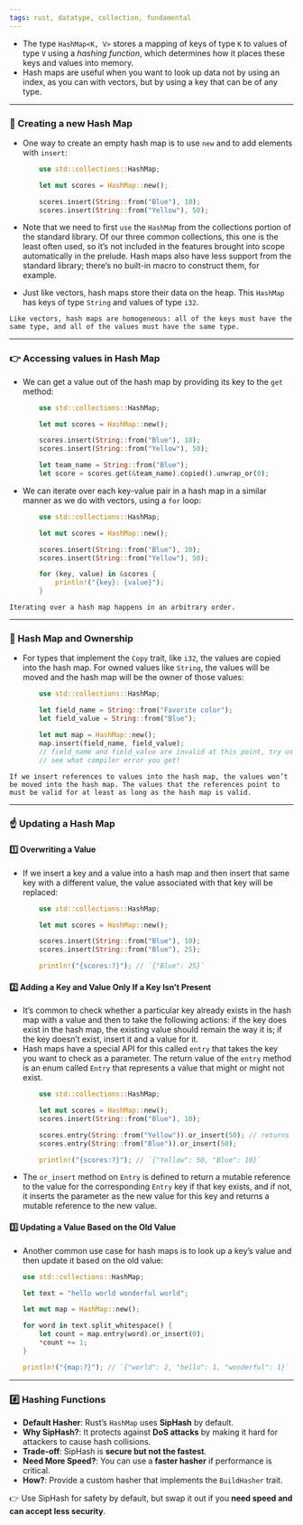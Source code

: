 ```yaml
---
tags: rust, datatype, collection, fundamental
---
```


- The type `HashMap<K, V>` stores a mapping of keys of type `K` to values of type `V` using a _hashing function_, which determines how it places these keys and values into memory.
- Hash maps are useful when you want to look up data not by using an index, as you can with vectors, but by using a key that can be of any type.

---

### 🔨 Creating a new Hash Map

- One way to create an empty hash map is to use `new` and to add elements with `insert`:
	```rust
	    use std::collections::HashMap;
	
	    let mut scores = HashMap::new();
	
	    scores.insert(String::from("Blue"), 10);
	    scores.insert(String::from("Yellow"), 50);
	```

- Note that we need to first `use` the `HashMap` from the collections portion of the standard library. Of our three common collections, this one is the least often used, so it’s not included in the features brought into scope automatically in the prelude. Hash maps also have less support from the standard library; there’s no built-in macro to construct them, for example.
- Just like vectors, hash maps store their data on the heap. This `HashMap` has keys of type `String` and values of type `i32`. 

```ad-important
Like vectors, hash maps are homogeneous: all of the keys must have the same type, and all of the values must have the same type.
```

---

### 👉 Accessing values in Hash Map

- We can get a value out of the hash map by providing its key to the `get` method:
	```rust
	    use std::collections::HashMap;
	
	    let mut scores = HashMap::new();
	
	    scores.insert(String::from("Blue"), 10);
	    scores.insert(String::from("Yellow"), 50);
	
	    let team_name = String::from("Blue");
	    let score = scores.get(&team_name).copied().unwrap_or(0);
	```
- We can iterate over each key-value pair in a hash map in a similar manner as we do with vectors, using a `for` loop:
	```rust
	    use std::collections::HashMap;
	
	    let mut scores = HashMap::new();
	
	    scores.insert(String::from("Blue"), 10);
	    scores.insert(String::from("Yellow"), 50);
	
	    for (key, value) in &scores {
	        println!("{key}: {value}");
	    }
	```

```ad-note
Iterating over a hash map happens in an arbitrary order.
```

---

### 🫳 Hash Map and Ownership

- For types that implement the `Copy` trait, like `i32`, the values are copied into the hash map. For owned values like `String`, the values will be moved and the hash map will be the owner of those values:
	```rust
	    use std::collections::HashMap;
	
	    let field_name = String::from("Favorite color");
	    let field_value = String::from("Blue");
	
	    let mut map = HashMap::new();
	    map.insert(field_name, field_value);
	    // field_name and field_value are invalid at this point, try using them and
	    // see what compiler error you get!
	```

```ad-note
If we insert references to values into the hash map, the values won’t be moved into the hash map. The values that the references point to must be valid for at least as long as the hash map is valid.
```

---

### ☝️ Updating a Hash Map

#### 1️⃣ Overwriting a Value
- If we insert a key and a value into a hash map and then insert that same key with a different value, the value associated with that key will be replaced:
	```rust
	    use std::collections::HashMap;
	
	    let mut scores = HashMap::new();
	
	    scores.insert(String::from("Blue"), 10);
	    scores.insert(String::from("Blue"), 25);
	
	    println!("{scores:?}"); // `{"Blue": 25}`
	```

#### 2️⃣ Adding a Key and Value Only If a Key Isn’t Present
- It’s common to check whether a particular key already exists in the hash map with a value and then to take the following actions: if the key does exist in the hash map, the existing value should remain the way it is; if the key doesn’t exist, insert it and a value for it.
- Hash maps have a special API for this called `entry` that takes the key you want to check as a parameter. The return value of the `entry` method is an enum called `Entry` that represents a value that might or might not exist.
	```rust
	    use std::collections::HashMap;
	
	    let mut scores = HashMap::new();
	    scores.insert(String::from("Blue"), 10);
	
	    scores.entry(String::from("Yellow")).or_insert(50); // returns a mutable reference
	    scores.entry(String::from("Blue")).or_insert(50);
	
	    println!("{scores:?}"); // `{"Yellow": 50, "Blue": 10}`
	```
- The `or_insert` method on `Entry` is defined to return a mutable reference to the value for the corresponding `Entry` key if that key exists, and if not, it inserts the parameter as the new value for this key and returns a mutable reference to the new value.

#### 3️⃣ Updating a Value Based on the Old Value

- Another common use case for hash maps is to look up a key’s value and then update it based on the old value:
	```rust
    use std::collections::HashMap;

    let text = "hello world wonderful world";

    let mut map = HashMap::new();

    for word in text.split_whitespace() {
        let count = map.entry(word).or_insert(0);
        *count += 1;
    }

    println!("{map:?}"); // `{"world": 2, "hello": 1, "wonderful": 1}`
	```

---

### #️⃣  Hashing Functions

- **Default Hasher**: Rust’s `HashMap` uses **SipHash** by default.
- **Why SipHash?**: It protects against **DoS attacks** by making it hard for attackers to cause hash collisions.
- **Trade-off**: SipHash is **secure but not the fastest**.
- **Need More Speed?**: You can use a **faster hasher** if performance is critical.
- **How?**: Provide a custom hasher that implements the `BuildHasher` trait.

👉 Use SipHash for safety by default, but swap it out if you **need speed and can accept less security**.